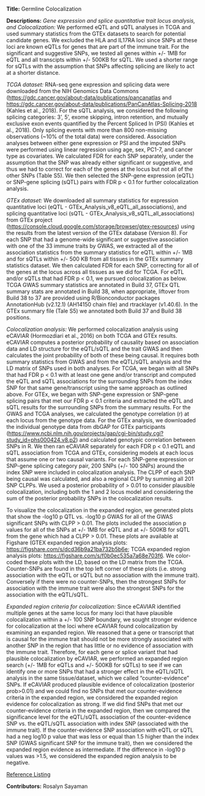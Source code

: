 **Title:** Germline Colocalization

**Descriptions:** *Gene expression and splice quantitative trait locus analysis, and Colocalization:* We performed eQTL and sQTL analyses in TCGA and used summary statistics from the GTEx datasets to search for potential candidate genes. We excluded the HLA and IL17RA loci since SNPs at these loci are known eQTLs for genes that are part of the immune trait. For the significant and suggestive SNPs, we tested all genes within +/- 1MB for eQTL and all transcipts within +/- 500KB for sQTL. We used a shorter range for sQTLs with the assumption that SNPs affecting splicing are likely to act at a shorter distance. 


*TCGA dataset:* RNA-seq gene expression and splicing data were downloaded from the NIH Genomics Data Commons (https://gdc.cancer.gov/about-data/publications/pancanatlas and https://gdc.cancer.gov/about-data/publications/PanCanAtlas-Splicing-2018 (Kahles et al., 2018). For the sQTL analysis, we considered the following splicing categories: 3’, 5’, exome skipping, intron retention, and mutually exclusive exon events quantified by the Percent Spliced In (PSI) (Kahles et al., 2018). Only splicing events with more than 800 non-missing observations (~10% of the total data) were considered. Association analyses between either gene expression or PSI and the imputed SNPs were performed using linear regression using age, sex, PC1-7, and cancer type as covariates. We calculated FDR for each SNP separately, under the assumption that the SNP was already either significant or suggestive, and thus we had to correct for each of the genes at the locus but not all of the other SNPs (Table S5). We then selected the SNP-gene expression (eQTL) or SNP-gene splicing (sQTL) pairs with FDR p < 0.1 for further colocalization analysis. 


*GTEx dataset:* We downloaded all summary statistics for expression quantitative loci (eQTL - GTEx_Analysis_v8_eQTL_all_associations), and splicing quantitative loci (sQTL - GTEx_Analysis_v8_sQTL_all_associations) from GTEx project (https://console.cloud.google.com/storage/browser/gtex-resources) using the results from the latest version of the GTEx database (Version 8). For each SNP that had a genome-wide significant or suggestive association with one of the 33 immune traits by GWAS, we extracted all of the association statistics from the summary statistics for eQTL within +/- 1MB and for sQTLs within +/- 500 KB from all tissues in the GTEx summary statistics dataset. We then calculated FDR for each SNP, correcting for all of the genes at the locus across all tissues as we did for TCGA. For eQTL and/or sQTLs that had FDR p < 0.1, we pursued colocalization as below. TCGA GWAS summary statistics are annotated in Build 37, GTEx QTL summary stats are annotated in Build 38, when appropriate, liftover from Build 38 to 37 are provided using R/Bionconductor packages AnnotationHub (v2.12.1) (AH14150 chain file) and rtracklayer (v1.40.6). In the GTEx summary file (Tale S5) we annotated both Build 37 and Build 38 positions.


*Colocalization analysis:* We performed colocalization analysis using eCAVIAR (Hormozdiari et al., 2016) on both TCGA and GTEx results. eCAVIAR computes a posterior probability of causality based on association data and LD structure for the eQTL/sQTL and the trait GWAS and then calculates the joint probability of both of these being causal. It requires both summary statistics from GWAS and from the eQTL/sQTL analysis and the LD matrix of SNPs used in both analyses. For TCGA, we began with all SNPs that had FDR p < 0.1 with at least one gene and/or transcript and computed the eQTL and sQTL associations for the surrounding SNPs from the index SNP for that same gene/transcript using the same approach as outlined above. For GTEx, we began with SNP-gene expression or SNP-gene splicing pairs that met our FDR p < 0.1 criteria and extracted the eQTL and sQTL results for the surrounding SNPs from the summary results.  For the GWAS and TCGA analyses, we calculated the genotype correlation (r) at each locus from the genotype data. For the GTEx analysis, we downloaded the individual genotype data from dbGAP for GTEx participants (https://www.ncbi.nlm.nih.gov/projects/gap/cgi-bin/study.cgi?study_id=phs000424.v8.p2) and calculated genotypic correlation between SNPs in R. We then ran eCAVIAR separately for each FDR p < 0.1 eQTL and sQTL association from TCGA and GTEx, considering models at each locus that assume one or two causal variants. For each SNP-gene expression or SNP-gene splicing category pair, 200 SNPs (+/- 100 SNPs) around the index SNP were included in colocalization analysis. The CLPP of each SNP being causal was calculated, and also a regional CLPP by summing all 201 SNP CLPPs. We used a posterior probability of > 0.01 to consider plausible colocalization, including both the 1 and 2 locus model and considering the sum of the posterior probability SNPs in the colocalization results. 


 To visualize the colocalization in the expanded region, we generated plots that show the -log10 p QTL vs. -log10 p GWAS for all of the GWAS significant SNPs with CLPP > 0.01.  The plots included the association p values for all of the SNPs  at +/- 1MB for eQTL and at +/- 500KB for sQTL from the gene which had a CLPP > 0.01. These plots are available at Figshare (GTEX expanded region analysis plots: https://figshare.com/s/dcd36b9a21ba732b5b6e; TCGA expanded region analysis plots: https://figshare.com/s/f0b0ec535a7a68e703f6. We color-coded these plots with the LD, based on the LD matrix from the TCGA. Counter-SNPs are found in the top left corner of these plots (i.e. strong association with the eQTL or sQTL but no association with the immune trait). Conversely if there were no counter-SNPs, then the strongest SNPs for association with the immune trait were also the strongest SNPs for the association with the eQTL/sQTL. 

*Expanded region criteria for colocalization:* Since eCAVIAR identified multiple genes at the same locus for many loci that have plausible colocalization within a +/- 100 SNP boundary, we sought stronger evidence for colocalization at the loci where eCAVIAR found colocalization by examining an expanded region. We reasoned that a gene or transcript that is causal for the immune trait should not be more strongly associated with another SNP in the region that has little or no evidence of association with the immune trait. Therefore, for each gene or splice variant that had plausible colocalization by eCAVIAR, we performed an expanded region search (+/- 1MB for eQTLs and +/- 500KB for sQTLs) to see if we can identify one or more SNPs that had a stronger effect in the eQTL/sQTL analysis in the same tissue/dataset, which we called “counter-evidence” SNPs. If eCAVIAR produced plausible evidence of colocalization (posterior prob>0.01) and we could find no SNPs that met our counter-evidence criteria in the expanded region, we considered the expanded region evidence for colocalization as strong. If we did find SNPs that met our counter-evidence criteria in the expanded region, then we compared the significance level for the eQTL/sQTL association of the counter-evidence SNP vs. the eQTL/sQTL association with index SNP (associated with the immune trait). If the counter-evidence SNP association with eQTL or sQTL had a neg log10 p value that was less or equal than 1.5 higher than the index SNP (GWAS significant SNP for the immune trait), then we considered the expanded region evidence as intermediate. If the difference in -log10 p values was >1.5, we considered the expanded region analysis to be negative.


[Reference Listing](https://www.cell.com/immunity/references/S1074-7613\(18\)30121-3)

**Contributors:** Rosalyn Sayaman
